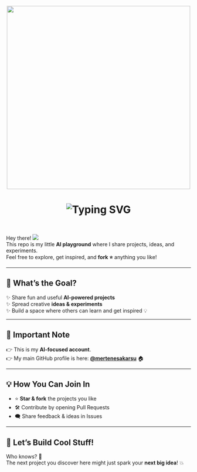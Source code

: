 <p align="center">
  <img src="https://res.cloudinary.com/db1ykrdfo/image/upload/v1758667455/dnm-removebg-preview_llwiry.png" width="500">
</p>
<h1 align="center">
  <img src="https://readme-typing-svg.herokuapp.com?size=30&duration=4000&color=000000&center=true&vCenter=true&width=700&lines=🤖+Welcome+to+mertenesakarsu-ai+🚀;AI+Projects+%26+Ideas+💡;Let's+Build+Cool+Stuff+Together!+🔥" alt="Typing SVG" />
</h1>


</br>

Hey there! ![](https://user-images.githubusercontent.com/18350557/176309783-0785949b-9127-417c-8b55-ab5a4333674e.gif)  
This repo is my little **AI playground** where I share projects, ideas, and experiments.  
Feel free to explore, get inspired, and **fork ⭐** anything you like!  

---

## 🎯 What’s the Goal?
✨ Share fun and useful **AI-powered projects**  
✨ Spread creative **ideas & experiments**  
✨ Build a space where others can learn and get inspired 💡  

---

## 📌 Important Note
👉 This is my **AI-focused account**.  
👉 My main GitHub profile is here: [**@mertenesakarsu**](https://github.com/mertenesakarsu) 🏠  

---

## 💡 How You Can Join In
- ⭐ **Star & fork** the projects you like  
- 🛠️ Contribute by opening Pull Requests  
- 🗨️ Share feedback & ideas in Issues  

---

## 🚀 Let’s Build Cool Stuff!
Who knows? 🤔  
The next project you discover here might just spark your **next big idea**! 💥  
